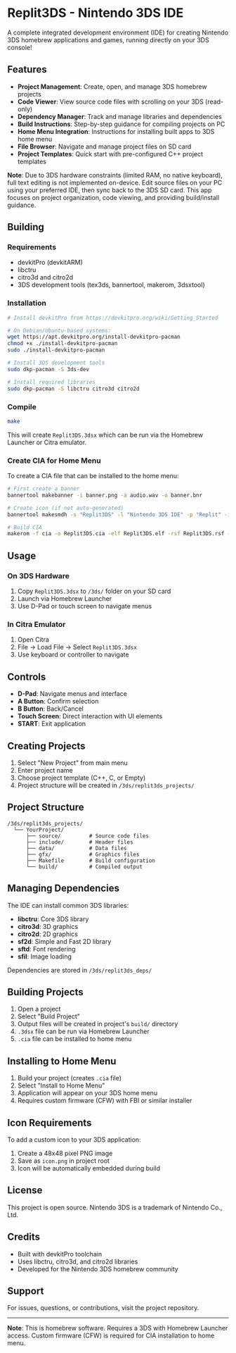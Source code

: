 # Replit3DS - Nintendo 3DS IDE

A complete integrated development environment (IDE) for creating Nintendo 3DS homebrew applications and games, running directly on your 3DS console!

## Features

- **Project Management**: Create, open, and manage 3DS homebrew projects
- **Code Viewer**: View source code files with scrolling on your 3DS (read-only)
- **Dependency Manager**: Track and manage libraries and dependencies
- **Build Instructions**: Step-by-step guidance for compiling projects on PC
- **Home Menu Integration**: Instructions for installing built apps to 3DS home menu
- **File Browser**: Navigate and manage project files on SD card
- **Project Templates**: Quick start with pre-configured C++ project templates

**Note**: Due to 3DS hardware constraints (limited RAM, no native keyboard), full text editing is not implemented on-device. Edit source files on your PC using your preferred IDE, then sync back to the 3DS SD card. This app focuses on project organization, code viewing, and providing build/install guidance.

## Building

### Requirements

- devkitPro (devkitARM)
- libctru
- citro3d and citro2d
- 3DS development tools (tex3ds, bannertool, makerom, 3dsxtool)

### Installation

```bash
# Install devkitPro from https://devkitpro.org/wiki/Getting_Started

# On Debian/Ubuntu-based systems:
wget https://apt.devkitpro.org/install-devkitpro-pacman
chmod +x ./install-devkitpro-pacman
sudo ./install-devkitpro-pacman

# Install 3DS development tools
sudo dkp-pacman -S 3ds-dev

# Install required libraries
sudo dkp-pacman -S libctru citro3d citro2d
```

### Compile

```bash
make
```

This will create `Replit3DS.3dsx` which can be run via the Homebrew Launcher or Citra emulator.

### Create CIA for Home Menu

To create a CIA file that can be installed to the home menu:

```bash
# First create a banner
bannertool makebanner -i banner.png -a audio.wav -o banner.bnr

# Create icon (if not auto-generated)
bannertool makesmdh -s "Replit3DS" -l "Nintendo 3DS IDE" -p "Replit" -i icon.png -o icon.smdh

# Build CIA
makerom -f cia -o Replit3DS.cia -elf Replit3DS.elf -rsf Replit3DS.rsf -icon icon.smdh -banner banner.bnr -exefslogo -target t
```

## Usage

### On 3DS Hardware

1. Copy `Replit3DS.3dsx` to `/3ds/` folder on your SD card
2. Launch via Homebrew Launcher
3. Use D-Pad or touch screen to navigate menus

### In Citra Emulator

1. Open Citra
2. File → Load File → Select `Replit3DS.3dsx`
3. Use keyboard or controller to navigate

## Controls

- **D-Pad**: Navigate menus and interface
- **A Button**: Confirm selection
- **B Button**: Back/Cancel
- **Touch Screen**: Direct interaction with UI elements
- **START**: Exit application

## Creating Projects

1. Select "New Project" from main menu
2. Enter project name
3. Choose project template (C++, C, or Empty)
4. Project structure will be created in `/3ds/replit3ds_projects/`

## Project Structure

```
/3ds/replit3ds_projects/
  └── YourProject/
      ├── source/         # Source code files
      ├── include/        # Header files
      ├── data/           # Data files
      ├── gfx/            # Graphics files
      ├── Makefile        # Build configuration
      └── build/          # Compiled output
```

## Managing Dependencies

The IDE can install common 3DS libraries:

- **libctru**: Core 3DS library
- **citro3d**: 3D graphics
- **citro2d**: 2D graphics
- **sf2d**: Simple and Fast 2D library
- **sftd**: Font rendering
- **sfil**: Image loading

Dependencies are stored in `/3ds/replit3ds_deps/`

## Building Projects

1. Open a project
2. Select "Build Project"
3. Output files will be created in project's `build/` directory
4. `.3dsx` file can be run via Homebrew Launcher
5. `.cia` file can be installed to home menu

## Installing to Home Menu

1. Build your project (creates `.cia` file)
2. Select "Install to Home Menu"
3. Application will appear on your 3DS home menu
4. Requires custom firmware (CFW) with FBI or similar installer

## Icon Requirements

To add a custom icon to your 3DS application:

1. Create a 48x48 pixel PNG image
2. Save as `icon.png` in project root
3. Icon will be automatically embedded during build

## License

This project is open source. Nintendo 3DS is a trademark of Nintendo Co., Ltd.

## Credits

- Built with devkitPro toolchain
- Uses libctru, citro3d, and citro2d libraries
- Developed for the Nintendo 3DS homebrew community

## Support

For issues, questions, or contributions, visit the project repository.

---

**Note**: This is homebrew software. Requires a 3DS with Homebrew Launcher access. Custom firmware (CFW) is required for CIA installation to home menu.
